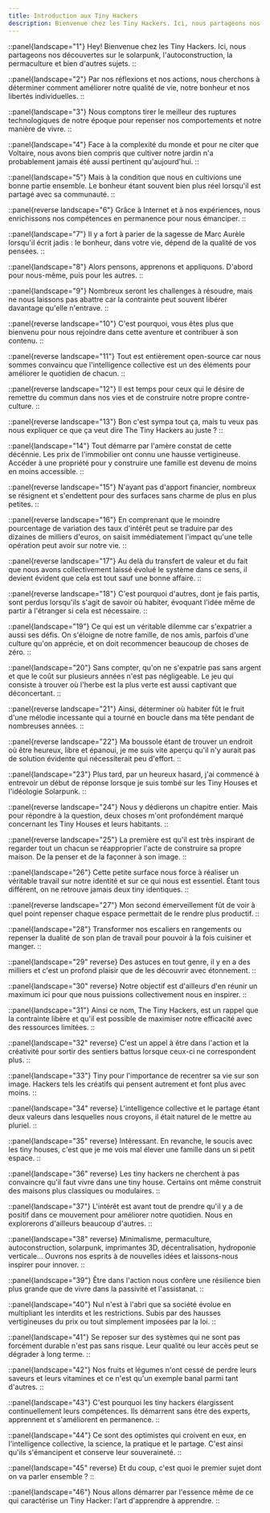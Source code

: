 ```yaml
---
title: Introduction aux Tiny Hackers
description: Bienvenue chez les Tiny Hackers. Ici, nous partageons nos découvertes sur le solarpunk, l'autoconstruction, la permaculture et bien d'autres sujets.
---
```


::panel{landscape="1"}
Hey! Bienvenue chez les Tiny Hackers. Ici, nous partageons nos découvertes sur le solarpunk, l'autoconstruction, la permaculture et bien d'autres sujets.
::

::panel{landscape="2"}
Par nos réflexions et nos actions, nous cherchons à déterminer comment améliorer notre qualité de vie, notre bonheur et nos libertés individuelles.
::

::panel{landscape="3"}
Nous comptons tirer le meilleur des ruptures technologiques de notre époque pour repenser nos comportements et notre manière de vivre.
::

::panel{landscape="4"}
Face à la complexité du monde et pour ne citer que Voltaire, nous avons bien compris que cultiver notre jardin n'a probablement jamais été aussi pertinent qu'aujourd'hui.
::

::panel{landscape="5"}
Mais à la condition que nous en cultivions une bonne partie ensemble. Le bonheur étant souvent bien plus réel lorsqu'il est partagé avec sa communauté.
::

::panel{reverse landscape="6"}
Grâce à Internet et à nos expériences, nous enrichissons nos compétences en permanence pour nous émanciper.
::

::panel{landscape="7"}
Il y a fort à parier de la sagesse de Marc Aurèle lorsqu'il écrit jadis : le bonheur, dans votre vie, dépend de la qualité de vos pensées.
::

::panel{landscape="8"}
Alors pensons, apprenons et appliquons. D'abord pour nous-même, puis pour les autres.
::

::panel{landscape="9"}
Nombreux seront les challenges à résoudre, mais ne nous laissons pas abattre car la contrainte peut souvent libérer davantage qu'elle n'entrave.
::

::panel{reverse landscape="10"}
C'est pourquoi, vous êtes plus que bienvenu pour nous rejoindre dans cette aventure et contribuer à son contenu.
::

::panel{reverse landscape="11"}
Tout est entièrement open-source car nous sommes convaincu que l'intelligence collective est un des éléments pour améliorer le quotidien de chacun.
::

::panel{reverse landscape="12"}
Il est temps pour ceux qui le désire de remettre du commun dans nos vies et de construire notre propre contre-culture.
::

::panel{reverse landscape="13"}
Bon c'est sympa tout ça, mais tu veux pas nous expliquer ce que ça veut dire The Tiny Hackers au juste ?
::

::panel{landscape="14"}
Tout démarre par l'amère constat de cette décénnie. Les prix de l'immobilier ont connu une hausse vertigineuse. Accéder à une propriété pour y construire une famille est devenu de moins en moins accessible.
::

::panel{reverse landscape="15"}
N'ayant pas d'apport financier, nombreux se résignent et s'endettent pour des surfaces sans charme de plus en plus petites.
::

::panel{reverse landscape="16"}
En comprenant que le moindre pourcentage de variation des taux d'intérêt peut se traduire par des dizaines de milliers d'euros, on saisit immédiatement l'impact qu'une telle opération peut avoir sur notre vie.
::

::panel{reverse landscape="17"}
Au delà du transfert de valeur et du fait que nous avons collectivement laissé évolué le système dans ce sens, il devient évident que cela est tout sauf une bonne affaire.
::

::panel{reverse landscape="18"}
C'est pourquoi d'autres, dont je fais partis, sont perdus lorsqu'ils s'agit de savoir où habiter, évoquant l'idée même de partir à l'étranger si cela est nécessaire.
::

::panel{landscape="19"}
Ce qui est un véritable dilemme car s'expatrier a aussi ses défis. On s'éloigne de notre famille, de nos amis, parfois d'une culture qu'on apprécie, et on doit recommencer beaucoup de choses de zéro.
::

::panel{landscape="20"}
Sans compter, qu'on ne s'expatrie pas sans argent et que le coût sur plusieurs années n'est pas négligeable. Le jeu qui consiste à trouver où l'herbe est la plus verte est aussi captivant que déconcertant.
::

::panel{reverse landscape="21"}
Ainsi, déterminer où habiter fût le fruit d'une mélodie incessante qui a tourné en boucle dans ma tête pendant de nombreuses années.
::

::panel{reverse landscape="22"}
Ma boussole étant de trouver un endroit où être heureux, libre et épanoui, je me suis vite aperçu qu'il n'y aurait pas de solution évidente qui nécessiterait peu d'effort.
::

::panel{landscape="23"}
Plus tard, par un heureux hasard, j'ai commencé à entrevoir un début de réponse lorsque je suis tombé sur les Tiny Houses et l'idéologie Solarpunk.
::

::panel{reverse landscape="24"}
Nous y dédierons un chapitre entier. Mais pour répondre à la question, deux choses m'ont profondément marqué concernant les Tiny Houses et leurs habitants.
::

::panel{reverse landscape="25"}
La première est qu'il est très inspirant de regarder tout un chacun se réapproprier l'acte de construire sa propre maison. De la penser et de la façonner à son image.
::

::panel{landscape="26"}
Cette petite surface nous force à réaliser un véritable travail sur notre identité et sur ce qui nous est essentiel. Étant tous différent, on ne retrouve jamais deux tiny identiques.
::

::panel{reverse landscape="27"}
Mon second émerveillement fût de voir à quel point repenser chaque espace permettait de le rendre plus productif.
::

::panel{landscape="28"}
Transformer nos escaliers en rangements ou repenser la dualité de son plan de travail pour pouvoir à la fois cuisiner et manger.
::

::panel{landscape="29" reverse}
Des astuces en tout genre, il y en a des milliers et c'est un profond plaisir que de les découvrir avec étonnement.
::

::panel{landscape="30" reverse}
Notre objectif est d'ailleurs d'en réunir un maximum ici pour que nous puissions collectivement nous en inspirer.
::

::panel{landscape="31"}
Ainsi ce nom, The Tiny Hackers, est un rappel que la contrainte libère et qu'il est possible de maximiser notre efficacité avec des ressources limitées.
::

::panel{landscape="32" reverse}
C'est un appel à être dans l'action et la créativité pour sortir des sentiers battus lorsque ceux-ci ne correspondent plus.
::

::panel{landscape="33"}
Tiny pour l'importance de recentrer sa vie sur son image. Hackers tels les créatifs qui pensent autrement et font plus avec moins.
::

::panel{landscape="34" reverse}
L'intelligence collective et le partage étant deux valeurs dans lesquelles nous croyons, il était naturel de le mettre au pluriel.
::

::panel{landscape="35" reverse}
Intéressant. En revanche, le soucis avec les tiny houses, c'est que je me vois mal élever une famille dans un si petit espace.
::

::panel{landscape="36" reverse}
Les tiny hackers ne cherchent à pas convaincre qu'il faut vivre dans une tiny house. Certains ont même construit des maisons plus classiques ou modulaires.
::

::panel{landscape="37"}
L'intérêt est avant tout de prendre qu'il y a de positif dans ce mouvement pour améliorer notre quotidien. Nous en explorerons d'ailleurs beaucoup d'autres.
::

::panel{landscape="38" reverse}
Minimalisme, permaculture, autoconstruction, solarpunk, imprimantes 3D, décentralisation, hydroponie verticale… Ouvrons nos esprits à de nouvelles idées et laissons-nous inspirer pour innover.
::

::panel{landscape="39"}
Être dans l'action nous confère une résilience bien plus grande que de vivre dans la passivité et l'assistanat.
::

::panel{landscape="40"}
Nul n'est à l'abri que sa société évolue en multipliant les interdits et les restrictions. Subis par des hausses vertigineuses du prix ou tout simplement imposées par la loi.
::

::panel{landscape="41"}
Se reposer sur des systèmes qui ne sont pas forcément durable n'est pas sans risque. Leur qualité ou leur accès peut se dégrader à long terme.
::

::panel{landscape="42"}
Nos fruits et légumes n'ont cessé de perdre leurs saveurs et leurs vitamines et ce n'est qu'un exemple banal parmi tant d'autres.
::

::panel{landscape="43"}
C'est pourquoi les tiny hackers élargissent continuellement leurs compétences. Ils démarrent sans être des experts, apprennent et s'améliorent en permanence.
::

::panel{landscape="44"}
Ce sont des optimistes qui croivent en eux, en l'intelligence collective, la science, la pratique et le partage. C'est ainsi qu'ils s'émancipent et conserve leur souveraineté.
::

::panel{landscape="45" reverse}
Et du coup, c'est quoi le premier sujet dont on va parler ensemble ?
::

::panel{landscape="46"}
Nous allons démarrer par l'essence même de ce qui caractérise un Tiny Hacker: l'art d'apprendre à apprendre.
::
